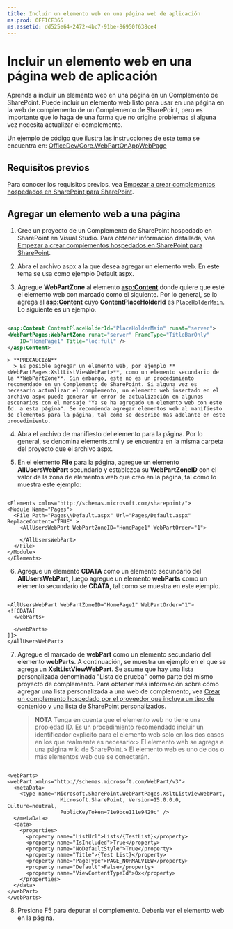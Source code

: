```yaml
---
title: Incluir un elemento web en una página web de aplicación
ms.prod: OFFICE365
ms.assetid: dd525e64-2472-4bc7-91be-86950f638ce4
---
```



# Incluir un elemento web en una página web de aplicación
Aprenda a incluir un elemento web en una página en un Complemento de SharePoint.
Puede incluir un elemento web listo para usar en una página en la web de complemento de un Complemento de SharePoint, pero es importante que lo haga de una forma que no origine problemas si alguna vez necesita actualizar el complemento.
  
    
    

Un ejemplo de código que ilustra las instrucciones de este tema se encuentra en:  [OfficeDev/Core.WebPartOnAppWebPage](https://github.com/OfficeDev/PnP/tree/master/Samples/Core.WebPartOnAppWebPage)
## Requisitos previos

Para conocer los requisitos previos, vea  [Empezar a crear complementos hospedados en SharePoint para SharePoint](get-started-creating-sharepoint-hosted-sharepoint-add-ins.md).
  
    
    

## Agregar un elemento web a una página


  
    
    

1. Cree un proyecto de un Complemento de SharePoint hospedado en SharePoint en Visual Studio. Para obtener información detallada, vea  [Empezar a crear complementos hospedados en SharePoint para SharePoint](get-started-creating-sharepoint-hosted-sharepoint-add-ins.md).
    
  
2. Abra el archivo aspx a la que desea agregar un elemento web. En este tema se usa como ejemplo Default.aspx. 
    
  
3. Agregue **WebPartZone** al elemento **<asp:Content>** donde quiere que esté el elemento web con marcado como el siguiente. Por lo general, se lo agrega al **<asp:Content>** cuyo **ContentPlaceHolderId** es `PlaceHolderMain`. Lo siguiente es un ejemplo.
    
  ```XML
  
<asp:Content ContentPlaceHolderId="PlaceHolderMain" runat="server">
  <WebPartPages:WebPartZone runat="server" FrameType="TitleBarOnly" 
      ID="HomePage1" Title="loc:full" />
</asp:Content>

  ```


    > **PRECAUCIóN**
      > Es posible agregar un elemento web, por ejemplo **<WebPartPages:XsltListViewWebPart>**, como un elemento secundario de la **WebPartZone**. Sin embargo, este no es un procedimiento recomendado en un Complemento de SharePoint. Si alguna vez es necesario actualizar el complemento, un elemento web insertado en el archivo aspx puede generar un error de actualización en algunos escenarios con el mensaje "Ya se ha agregado un elemento web con este Id. a esta página". Se recomienda agregar elementos web al manifiesto de elementos para la página, tal como se describe más adelante en este procedimiento. 
4. Abra el archivo de manifiesto del elemento para la página. Por lo general, se denomina elements.xml y se encuentra en la misma carpeta del proyecto que el archivo aspx.
    
  
5. En el elemento **File** para la página, agregue un elemento **AllUsersWebPart** secundario y establezca su **WebPartZoneID** con el valor de la zona de elementos web que creó en la página, tal como lo muestra este ejemplo:
    
  ```
  
<Elements xmlns="http://schemas.microsoft.com/sharepoint/">
  <Module Name="Pages">
    <File Path="Pages\\Default.aspx" Url="Pages/Default.aspx" ReplaceContent="TRUE" >
      <AllUsersWebPart WebPartZoneID="HomePage1" WebPartOrder="1">

      </AllUsersWebPart>
    </File>
  </Module>
</Elements>

  ```

6. Agregue un elemento **CDATA** como un elemento secundario del **AllUsersWebPart**, luego agregue un elemento **webParts** como un elemento secundario de **CDATA**, tal como se muestra en este ejemplo. 
    
  ```
  
<AllUsersWebPart WebPartZoneID="HomePage1" WebPartOrder="1">
  <![CDATA[
    <webParts>

    </webParts>
  ]]>
</AllUsersWebPart>
  ```

7. Agregue el marcado de **webPart** como un elemento secundario del elemento **webParts**. A continuación, se muestra un ejemplo en el que se agrega un **XsltListViewWebPart**. Se asume que hay una lista personalizada denominada "Lista de prueba" como parte del mismo proyecto de complemento. Para obtener más información sobre cómo agregar una lista personalizada a una web de complemento, vea  [Crear un complemento hospedado por el proveedor que incluya un tipo de contenido y una lista de SharePoint personalizados](create-a-provider-hosted-add-in-that-includes-a-custom-sharepoint-list-and-conte.md). 
    
    > **NOTA**
      >  Tenga en cuenta que el elemento web no tiene una propiedad ID. Es un procedimiento recomendado incluir un identificador explícito para el elemento web solo en los dos casos en los que realmente es necesario:>  El elemento web se agrega a una página wiki de SharePoint.>  El elemento web es uno de dos o más elementos web que se conectarán.

  ```
  
<webParts>
  <webPart xmlns="http://schemas.microsoft.com/WebPart/v3">
    <metaData>
      <type name="Microsoft.SharePoint.WebPartPages.XsltListViewWebPart, 
                   Microsoft.SharePoint, Version=15.0.0.0, Culture=neutral, 
                   PublicKeyToken=71e9bce111e9429c" />
    </metaData>
    <data>
      <properties>
        <property name="ListUrl">Lists/{TestList}</property>
        <property name="IsIncluded">True</property>
        <property name="NoDefaultStyle">True</property>
        <property name="Title">{Test List}</property>
        <property name="PageType">PAGE_NORMALVIEW</property>
        <property name="Default">False</property>
        <property name="ViewContentTypeId">0x</property>
      </properties>
    </data>
  </webPart>
</webParts>
  ```

8. Presione F5 para depurar el complemento. Debería ver el elemento web en la página.
    
  

